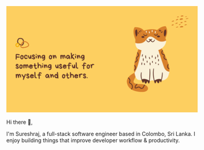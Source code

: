 ![profile intro](https://raw.githubusercontent.com/m-sureshraj/m-sureshraj/HEAD/profile-intro.png)

Hi there 👋, <br/>

I'm Sureshraj, a full-stack software engineer based in Colombo, Sri Lanka.
I enjoy building things that improve developer workflow & productivity.
